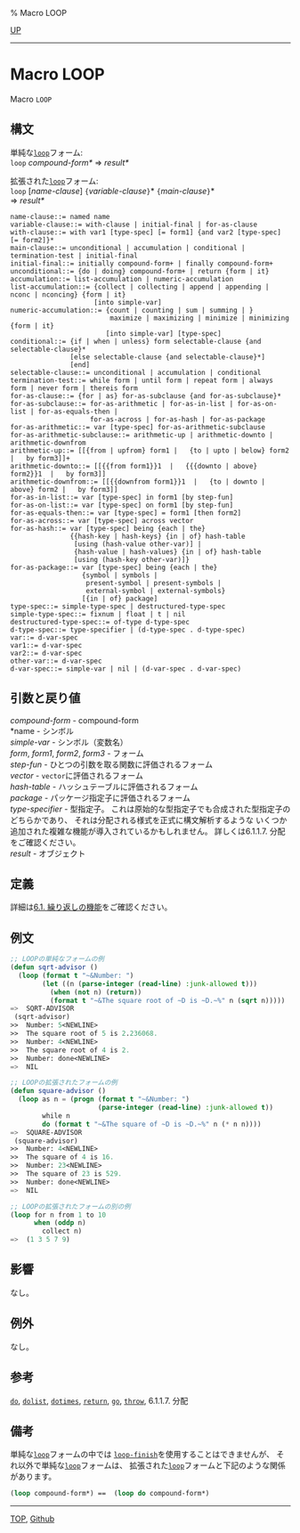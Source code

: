 % Macro LOOP

[UP](6.2.html)  

---

# Macro **LOOP**


Macro `LOOP`


## 構文

単純な[`loop`](6.2.loop.html)フォーム:  
`loop` *compound-form\** => *result\**

拡張された[`loop`](6.2.loop.html)フォーム:  
`loop` [*name-clause*] `{`*variable-clause*`}`\* `{`*main-clause*`}`\*  
=> *result\**

```
name-clause::= named name 
variable-clause::= with-clause | initial-final | for-as-clause 
with-clause::= with var1 [type-spec] [= form1] {and var2 [type-spec] [= form2]}* 
main-clause::= unconditional | accumulation | conditional | termination-test | initial-final 
initial-final::= initially compound-form+ | finally compound-form+ 
unconditional::= {do | doing} compound-form+ | return {form | it} 
accumulation::= list-accumulation | numeric-accumulation 
list-accumulation::= {collect | collecting | append | appending | nconc | nconcing} {form | it}  
                     [into simple-var] 
numeric-accumulation::= {count | counting | sum | summing | } 
                         maximize | maximizing | minimize | minimizing {form | it} 
                        [into simple-var] [type-spec] 
conditional::= {if | when | unless} form selectable-clause {and selectable-clause}*  
               [else selectable-clause {and selectable-clause}*]  
               [end] 
selectable-clause::= unconditional | accumulation | conditional 
termination-test::= while form | until form | repeat form | always form | never form | thereis form 
for-as-clause::= {for | as} for-as-subclause {and for-as-subclause}* 
for-as-subclause::= for-as-arithmetic | for-as-in-list | for-as-on-list | for-as-equals-then | 
                    for-as-across | for-as-hash | for-as-package 
for-as-arithmetic::= var [type-spec] for-as-arithmetic-subclause 
for-as-arithmetic-subclause::= arithmetic-up | arithmetic-downto | arithmetic-downfrom 
arithmetic-up::= [[{from | upfrom} form1 |   {to | upto | below} form2 |   by form3]]+ 
arithmetic-downto::= [[{{from form1}}1  |   {{{downto | above} form2}}1  |   by form3]] 
arithmetic-downfrom::= [[{{downfrom form1}}1  |   {to | downto | above} form2 |   by form3]] 
for-as-in-list::= var [type-spec] in form1 [by step-fun] 
for-as-on-list::= var [type-spec] on form1 [by step-fun] 
for-as-equals-then::= var [type-spec] = form1 [then form2] 
for-as-across::= var [type-spec] across vector 
for-as-hash::= var [type-spec] being {each | the}  
               {{hash-key | hash-keys} {in | of} hash-table  
                [using (hash-value other-var)] |  
                {hash-value | hash-values} {in | of} hash-table  
                [using (hash-key other-var)]} 
for-as-package::= var [type-spec] being {each | the}  
                  {symbol | symbols | 
                   present-symbol | present-symbols | 
                   external-symbol | external-symbols} 
                  [{in | of} package] 
type-spec::= simple-type-spec | destructured-type-spec 
simple-type-spec::= fixnum | float | t | nil 
destructured-type-spec::= of-type d-type-spec 
d-type-spec::= type-specifier | (d-type-spec . d-type-spec) 
var::= d-var-spec 
var1::= d-var-spec 
var2::= d-var-spec 
other-var::= d-var-spec 
d-var-spec::= simple-var | nil | (d-var-spec . d-var-spec) 
```

## 引数と戻り値

*compound-form* - compound-form  
*name - シンボル  
*simple-var* - シンボル（変数名）  
*form*, *form1*, *form2*, *form3* - フォーム  
*step-fun* - ひとつの引数を取る関数に評価されるフォーム  
*vector* - `vector`に評価されるフォーム  
*hash-table* - ハッシュテーブルに評価されるフォーム  
*package* - パッケージ指定子に評価されるフォーム  
*type-specifier* - 型指定子。
これは原始的な型指定子でも合成された型指定子のどちらかであり、
それは分配される様式を正式に構文解析するような
いくつか追加された複雑な機能が導入されているかもしれません。
詳しくは6.1.1.7. 分配をご確認ください。  
*result* - オブジェクト


## 定義

詳細は[6.1. 繰り返しの機能](6.1.html)をご確認ください。


## 例文

```lisp
;; LOOPの単純なフォームの例
(defun sqrt-advisor ()
  (loop (format t "~&Number: ")
        (let ((n (parse-integer (read-line) :junk-allowed t)))
          (when (not n) (return))
          (format t "~&The square root of ~D is ~D.~%" n (sqrt n)))))
=>  SQRT-ADVISOR
 (sqrt-advisor)
>>  Number: 5<NEWLINE>
>>  The square root of 5 is 2.236068.
>>  Number: 4<NEWLINE>
>>  The square root of 4 is 2.
>>  Number: done<NEWLINE>
=>  NIL

;; LOOPの拡張されたフォームの例
(defun square-advisor ()
  (loop as n = (progn (format t "~&Number: ")
                      (parse-integer (read-line) :junk-allowed t))
        while n
        do (format t "~&The square of ~D is ~D.~%" n (* n n))))
=>  SQUARE-ADVISOR
 (square-advisor)
>>  Number: 4<NEWLINE>
>>  The square of 4 is 16.
>>  Number: 23<NEWLINE>
>>  The square of 23 is 529.
>>  Number: done<NEWLINE>
=>  NIL

;; LOOPの拡張されたフォームの別の例
(loop for n from 1 to 10
      when (oddp n)
        collect n)
=>  (1 3 5 7 9)
```


## 影響

なし。


## 例外

なし。


## 参考

[`do`](6.2.do.html),
[`dolist`](6.2.dolist.html),
[`dotimes`](6.2.dotimes.html),
[`return`](5.3.return.html),
[`go`](5.3.go.html),
[`throw`](5.3.throw.html),
6.1.1.7. 分配


## 備考

単純な[`loop`](6.2.loop.html)フォームの中では
[`loop-finish`](6.2.loop-finish.html)を使用することはできませんが、
それ以外で単純な[`loop`](6.2.loop.html)フォームは、
拡張された[`loop`](6.2.loop.html)フォームと下記のような関係があります。

```lisp
(loop compound-form*) ==  (loop do compound-form*)
```


---
[TOP](index.html),  [Github](https://github.com/nptcl/npt-japanese)

